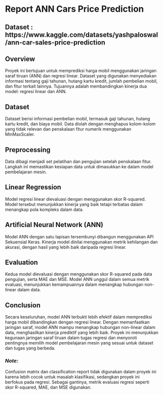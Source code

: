 # Report ANN Cars Price Prediction 

<h2>Dataset : https://www.kaggle.com/datasets/yashpaloswal/ann-car-sales-price-prediction</h2>

<h2>Overview</h2>
Proyek ini bertujuan untuk memprediksi harga mobil menggunakan jaringan saraf tiruan (ANN) dan regresi linear. Dataset yang digunakan menyediakan informasi tentang gaji tahunan, hutang kartu kredit, jumlah pembelian mobil, dan fitur terkait lainnya. Tujuannya adalah membandingkan kinerja dua model: regresi linear dan ANN.

<h2>Dataset</h2>
Dataset berisi informasi pembelian mobil, termasuk gaji tahunan, hutang kartu kredit, dan biaya mobil. Data diolah dengan menghapus kolom-kolom yang tidak relevan dan penskalaan fitur numerik menggunakan MinMaxScaler.

<h2>Preprocessing</h2>
Data dibagi menjadi set pelatihan dan pengujian setelah penskalaan fitur. Langkah ini memastikan kesiapan data untuk dimasukkan ke dalam model pembelajaran mesin.

<h2>Linear Regression</h2>
Model regresi linear dievaluasi dengan menggunakan skor R-squared. Model tersebut menunjukkan kinerja yang baik tetapi terbatas dalam menangkap pola kompleks dalam data.

<h2>Artificial Neural Network (ANN)</h2>
Model ANN dengan satu lapisan tersembunyi dibangun menggunakan API Sekuensial Keras. Kinerja model dinilai menggunakan metrik kehilangan dan akurasi, dengan hasil yang lebih baik daripada regresi linear.

<h2>Evaluation</h2>
Kedua model dievaluasi dengan menggunakan skor R-squared pada data pengujian, serta MAE dan MSE. Model ANN unggul dalam semua metrik evaluasi, menunjukkan kemampuannya dalam menangkap hubungan non-linear dalam data.

<h2>Conclusion</h2>
Secara keseluruhan, model ANN terbukti lebih efektif dalam memprediksi harga mobil dibandingkan dengan regresi linear. Dengan memanfaatkan jaringan saraf, model ANN mampu menangkap hubungan non-linear dalam data, menghasilkan kinerja prediktif yang lebih baik. Proyek ini menunjukkan kegunaan jaringan saraf tiruan dalam tugas regresi dan menyoroti pentingnya memilih model pembelajaran mesin yang sesuai untuk dataset dan tugas yang berbeda.

<h3><i>Note:</i></h3>
Confusion matrix dan classification report tidak digunakan dalam proyek ini karena lebih cocok untuk masalah klasifikasi, sedangkan proyek ini berfokus pada regresi. Sebagai gantinya, metrik evaluasi regresi seperti skor R-squared, MAE, dan MSE digunakan.
